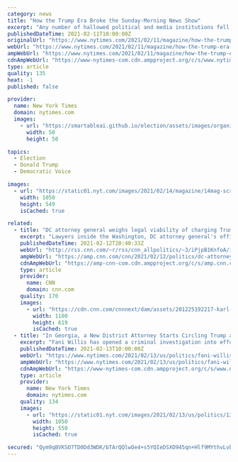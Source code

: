 ```yaml
---
category: news
title: "How the Trump Era Broke the Sunday-Morning News Show"
excerpt: "Any number of hallowed political and media institutions fell apart. So why should the most hallowed political-media institution of them all escape unscathed?"
publishedDateTime: 2021-02-11T10:00:00Z
originalUrl: "https://www.nytimes.com/2021/02/11/magazine/how-the-trump-era-broke-the-sunday-morning-news-show.html"
webUrl: "https://www.nytimes.com/2021/02/11/magazine/how-the-trump-era-broke-the-sunday-morning-news-show.html"
ampWebUrl: "https://www.nytimes.com/2021/02/11/magazine/how-the-trump-era-broke-the-sunday-morning-news-show.amp.html"
cdnAmpWebUrl: "https://www-nytimes-com.cdn.ampproject.org/c/s/www.nytimes.com/2021/02/11/magazine/how-the-trump-era-broke-the-sunday-morning-news-show.amp.html"
type: article
quality: 135
heat: -1
published: false

provider:
  name: New York Times
  domain: nytimes.com
  images:
    - url: "https://smartableai.github.io/election/assets/images/organizations/nytimes.com-50x50.jpg"
      width: 50
      height: 50

topics:
  - Election
  - Donald Trump
  - Democratic Voice

images:
  - url: "https://static01.nyt.com/images/2021/02/14/magazine/14mag-screenland/14mag-screenland-facebookJumbo-v2.jpg"
    width: 1050
    height: 549
    isCached: true

related:
  - title: "DC attorney general weighs legal viability of charging Trump under local statute "
    excerpt: "Lawyers inside the Washington, DC attorney general's office are working to determine if it is legally viable to use district statutes to charge former President Donald Trump for his alleged role in the insurrection.\n    \n"
    publishedDateTime: 2021-02-12T20:40:33Z
    webUrl: "http://rss.cnn.com/~r/rss/cnn_allpolitics/~3/iPjpB1KnfoA/index.html"
    ampWebUrl: "https://amp.cnn.com/cnn/2021/02/12/politics/dc-attorney-trump/index.html"
    cdnAmpWebUrl: "https://amp-cnn-com.cdn.ampproject.org/c/s/amp.cnn.com/cnn/2021/02/12/politics/dc-attorney-trump/index.html"
    type: article
    provider:
      name: CNN
      domain: cnn.com
    quality: 170
    images:
      - url: "https://cdn.cnn.com/cnnnext/dam/assets/201225192217-karl-racine-headshot-super-tease.jpg"
        width: 1100
        height: 619
        isCached: true
  - title: "In Georgia, a New District Attorney Starts Circling Trump and His Allies"
    excerpt: "Fani Willis has opened a criminal investigation into efforts by the Trump camp to overturn the former president’s loss in Georgia. In an interview, Ms. Willis described a wide-ranging inquiry."
    publishedDateTime: 2021-02-13T10:00:00Z
    webUrl: "https://www.nytimes.com/2021/02/13/us/politics/fani-willis-trump.html"
    ampWebUrl: "https://www.nytimes.com/2021/02/13/us/politics/fani-willis-trump.amp.html"
    cdnAmpWebUrl: "https://www-nytimes-com.cdn.ampproject.org/c/s/www.nytimes.com/2021/02/13/us/politics/fani-willis-trump.amp.html"
    type: article
    provider:
      name: New York Times
      domain: nytimes.com
    quality: 134
    images:
      - url: "https://static01.nyt.com/images/2021/02/13/us/politics/13georgia-trump/13georgia-trump-facebookJumbo.jpg"
        width: 1050
        height: 550
        isCached: true

secured: "Qym9qBVKSO7TD0Dd3WDK/bTArQQlwOe4+s5YQIeDSXO945qn+Hlf9MYthvLvbnGJyH9301pHlIiQEzcsZDj20U/VvfcBM7idBHYtrbxc+dsAyL7fgvqowgY/9JYMv6akNRC3Pg/hKH2CU9N6lmBXTFqXP471PzsDE9r6BAJ2EjuEhS6g0syr0GMXY/sSRlq4LtCbJ6abYUvbjhklJkd0GE/wH7Zcha0H9vBYf/n2YUKFB3tOwvREhbZ9cGyumdV+C1sebfdVyk4y6rHk4BV7Q/BKUvfp+zcuFLF4cmHPAHbbIb5p0hYNxlg6u5NV4qDq82yIU8ukU26WzktRzhGVON+lt93TvY99UkPLYX6pcEg=;8wrwHjeAbfbtRjNbSlvCoQ=="
---
```


